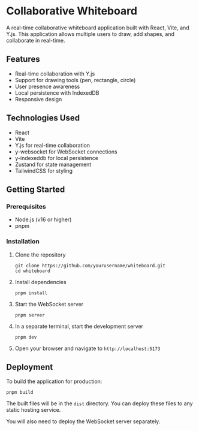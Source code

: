 # Collaborative Whiteboard

A real-time collaborative whiteboard application built with React, Vite, and Y.js. This application allows multiple users to draw, add shapes, and collaborate in real-time.

## Features

- Real-time collaboration with Y.js
- Support for drawing tools (pen, rectangle, circle)
- User presence awareness
- Local persistence with IndexedDB
- Responsive design

## Technologies Used

- React
- Vite
- Y.js for real-time collaboration
- y-websocket for WebSocket connections
- y-indexeddb for local persistence
- Zustand for state management
- TailwindCSS for styling

## Getting Started

### Prerequisites

- Node.js (v16 or higher)
- pnpm

### Installation

1. Clone the repository

   ```
   git clone https://github.com/yourusername/whiteboard.git
   cd whiteboard
   ```

2. Install dependencies

   ```
   pnpm install
   ```

3. Start the WebSocket server

   ```
   pnpm server
   ```

4. In a separate terminal, start the development server

   ```
   pnpm dev
   ```

5. Open your browser and navigate to `http://localhost:5173`

## Deployment

To build the application for production:

```
pnpm build
```

The built files will be in the `dist` directory. You can deploy these files to any static hosting service.

You will also need to deploy the WebSocket server separately.
